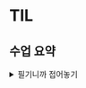 # TIL

## 수업 요약

<details>
<summary>필기니까 접어놓기</summary>

<!-- summary 아래 한칸 공백 두어야함 -->
## 프로그래밍 패러다임

### Procedural Programming 절차 지향 프로그래밍

- 프로그램을 함수와 절차 중심으로 작성, 데이터를 함수에 전달하며 순차적으로 처리
  
- 변수와 함수를 별개로 다루는 경우
  
  ```python
  name = 'Alice'
  age = 25
  def introduce(name, age):
      print(f'안녕하세요, {name}입니다. 나이는 {age}살입니다.')
  introduce(name, age)
  ```
- 특징 : 복잡성이 크고 유지보수에 문제가 있다  
  ![image](https://github.com/user-attachments/assets/9e8a7bea-f45b-44a7-9a72-0a357c2fd70c)  

### Object Oriented Programming 객체 지향 프로그래밍

- 데이터와 함수를 하나의 단위(객체)로 묶어 관리. 이를 조합하고 재활용하는 방식으로 구성
  
- 객체 안에 변수와 이와 관련된 기능(메서드) 포함
  ```python
  class Person:
    def __init__(self, name, age):
        self.name = name
        self.age = age

    def introduce(self):
        print(f'안녕하세요, {self.name}입니다. 나이는 {self.age}살입니다.')


  alice = Person('Alice', 25)
  alice.introduce()
  ```

- 특징 : 데이터와 그걸 처리하는 함수를 하나의 단위로 묶어서 관리  
  
  ![image](https://github.com/user-attachments/assets/f1f361ed-8085-49d9-8b5f-c51a7900cdc3)

**두 개념은 대조되는 개념이 아니다!!**
### Object and Calss 객체와 클래스  

- 객체 : 추상화한 것으로 속성과 동작을 가짐  
  - 속성 : 객체의 상태/데이터
  - 메서드 : 객체의 행동/기능
  - 고유성 : 각 객체는 고유한 특성을 가짐  
    
- 클래스 : 데이터와 기능을 하나의 틀로 묶어 관리하는 법. 
  - 객체를 만들기 위한 설계도로 데이터와 기능을 함께 묶는 방법을 제공
  - 파이썬에서 타입을 표현하는 방법
  - 사용자 정의 객체를 만드는 수단으로 속성과 메서드를 정의
    > 스타일 가이드 상 파이썬은 Snake_case 방식이지만  
    > 클래스는 PascalCase로 작성
    
  - __init__ ?? 
  ```Python
  class Person:
    def __init__(self, name, age):
        self.name = name  # 인스턴스 속성
        self.age = age  # 인스턴스 속성

    def introduce(self):
        print(f'안녕하세요. 저는 {self.name}, 나이는 {self.age}살입니다.')
  ```
  '생성자 메서드'로 새로운 객체를 만들 때 필요한 초기값을 설정  
  인스턴스 **생성 시 자동호출**되면서 인스턴스 변수의 초기화 담당.

  - Instance 인스턴스  
    클래스를 통해 사용자 정의로 생성된 객체를 일컫는 말  
    {클래스:설계도, 인스턴스:개별 물건}  
    a = list(1, 2, 3) 이라고 하면 a는 list의 인스턴스  
    
  - 인스턴스 변수?    
    각 인스턴스 별 고유한 속성으로 인스턴스마다 독립적인 값 유지  
    self.변수명 형태로 정의

  - 클래스 변수?  
    모든 인스턴스가 공유하는 속성으로 클래스 내부에 정의  
  ```python
    class Circle:
      pi = 3.14
      
      def __init__(self, radius):
          self.rad = radius

    # 인스턴스 생성
    C1 = Circle(1)
    C2 = Circle(2)
    
    # 인스턴스 변수(속성)
    C1.rad #1
    C2.rad #2
    
    # 클래스 변수(속성)
    C1.pi #3.14
    C2.pi #3.14
    ```
  - 클래스 변수와 동일한 이름으로 인스턴스 변수 생성하면 인스턴스가 우

## Method 메서드
메서드 : 클래스 내부에 정의된 함수, 객체의 동작을 정의

1. Instance Methods  
- 클래스로부터 생성되어 각 인스턴스에서 호출할 수 있는 메서드  
- 반드시 첫 번째 인자로 **인스턴스 자신**을 받음(self는 이름일 뿐이지만 다른 이름 사용하지 마라)  
- 인스턴스.메서드() = 클래스.메서드함수(자신) 이기때문에 자기 자신을 첫번째 인자 반드시  
- Constructor method : __init__ = 인스턴스 객체 생성될 때 자동으로 호출되는 메서드  

2. Class Methods  
- 클래스가 호출하는 메서드로 클래스 변수를 조작하거나 그 레벨의 동작을 수행
- @classmethod 데코레이터를 사용하여 정의
- cls 인자는 다른 이름을 사용하지 않을 것
```python
class Person:
    population = 0

    def __init__(self, name):
        self.name = name
        Person.increase_population()
    
    @classmethod
    def increase_population(cls):
        cls.population += 1
```
- Person이 작동할때마다 클래스에 선언된 카운팅 변수를 변경하겠다는 코드.
- 바깥에서도 활용가능  
 
3. Static Methods  
- 정적? 메서드 : 클래스 인스턴스와 상관없이 독립적으로 동작하는 메서드
- @staticmethod 데코레이터를 사용하여 정의
- self, cls 없이 자유롭게 정의 가능
- 인스턴스와 클래스에 접근 하지 않는 도우미 함수
  > 밖에서 함수를 만드는 게 아니라 굳이 클래스에 스태틱 메서드를 만들어야할 경우가 어떤 게 있지>????

3줄요약  
인스턴스 메서드 - 인스턴스 상태 변경 or 동작시  
클래스 메서드 - 클래스 변수 조작 or 클래스 레벨의 동작  
스태틱 메서드 - 클래스 및 인스턴스와 관련없는 일반적인 기능  

## 클래스와 인스턴스 간의 이름 공간
- 클래스를 정의하면 클래스와 해당하는 이름 공간 생성
- 인스턴스를 만들면 인스턴스 객체 생성되고 **독립적인** 이름 공간 생성
- 따라서 인스턴스 -> 클래스 수능로 탐색하므로 이름 겹치면 인스턴스부터 나


## 매직 메서드
__ __ 가 있는 메서드  
특수한 동작을 위한 메서드  
ex) __str__(self)를 통하면 메모리 주소 아니고 문자열을 출력 가능

## 데코레이터
다른 함수의 코드를 유지한 채로 수정하거나 확장하기 위해 사용되는 함수

</details>



